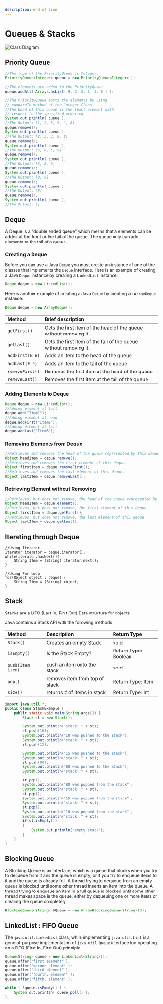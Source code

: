 ```yaml
---
description: end of line
---
```


# Queues & Stacks

![Class Diagram](https://github.com/dev117uday/notes-md/tree/98c2402e12da0ee715fd9e3642096d7e7ebf63ec/.gitbook/assets/image%20%286%29.png)

## Priority Queue

```java
//The type of the PriorityQueue is Integer.
PriorityQueue<Integer> queue = new PriorityQueue<Integer>();

//The elements are added to the PriorityQueue
queue.addAll( Arrays.asList( 9, 2, 3, 1, 3, 8 ) );

//The PriorityQueue sorts the elements by using 
// compareTo method of the Integer Class
//The head of this queue is the least element with 
// respect to the specified ordering
System.out.println( queue ); 
//The Output: [1, 2, 3, 9, 3, 8]
queue.remove();
System.out.println( queue ); 
//The Output: [2, 3, 3, 9, 8]
queue.remove();
System.out.println( queue ); 
//The Output: [3, 8, 3, 9]
queue.remove();
System.out.println( queue ); 
//The Output: [3, 8, 9]
queue.remove();
System.out.println( queue ); 
//The Output: [8, 9]
queue.remove();
System.out.println( queue ); 
//The Output: [9]
queue.remove();
System.out.println( queue ); 
//The Output: []
```

## Deque

A Deque is a "double ended queue" which means that a elements can be added at the front or the tail of the queue. The queue only can add elements to the tail of a queue.

### Creating a Deque

Before you can use a Java `Deque` you must create an instance of one of the classes that implements the `Deque` interface. Here is an example of creating a Java `Deque` instance by creating a `LinkedList` instance:

```java
Deque deque = new LinkedList();
```

Here is another example of creating a Java `Deque` by creating an `ArrayDeque` instance:

```java
Deque deque = new ArrayDeque();
```

| Method | Brief description |
| :--- | :--- |
| `getFirst()` | Gets the first item of the head of the queue without removing it. |
| `getLast()` | Gets the first item of the tail of the queue without removing it. |
| `addFirst(E e)` | Adds an item to the head of the queue |
| `addLast(E e)` | Adds an item to the tail of the queue |
| `removeFirst()` | Removes the first item at the head of the queue |
| `removeLast()` | Removes the first item at the tail of the queue |

### Adding Elements to Deque

```java
Deque deque = new LinkedList();
//Adding element at tail
deque.add("Item1");
//Adding element at head
deque.addFirst("Item2");
//Adding element at tail
deque.addLast("Item3");
```

### Removing Elements from Deque

```java
//Retrieves and removes the head of the queue represented by this deque
Object headItem = deque.remove();
//Retrieves and removes the first element of this deque.
Object firstItem = deque.removeFirst();
//Retrieves and removes the last element of this deque.
Object lastItem = deque.removeLast();
```

### Retrieving Element without Removing

```java
//Retrieves, but does not remove, the head of the queue represented by this deque
Object headItem = deque.element();
//Retrieves, but does not remove, the first element of this deque.
Object firstItem = deque.getFirst();
//Retrieves, but does not remove, the last element of this deque.
Object lastItem = deque.getLast();
```

## Iterating through Deque

```text
//Using Iterator
Iterator iterator = deque.iterator();
while(iterator.hasNext(){
    String Item = (String) iterator.next();
}

//Using For Loop
for(Object object : deque) {
    String Item = (String) object;
}
```

## Stack

Stacks are a LIFO \(Last In, First Out\) Data structure for objects.

Java contains a Stack API with the following methods

| Method | Description | Return Type |
| :--- | :--- | :--- |
| `Stack()` | Creates an empty Stack | void |
| `isEmpty()` | Is the Stack Empty? | Return Type: Boolean |
| `push(Item item)` | push an item onto the stack | void |
| `pop()` | removes item from top of stack | Return Type: Item |
| `size()` | returns \# of items in stack | Return Type: Int |

```java
import java.util.*;
public class StackExample {
    public static void main(String args[]) {
        Stack st = new Stack();

        System.out.println("stack: " + st);
        st.push(10);
        System.out.println("10 was pushed to the stack");
        System.out.println("stack: " + st);
        st.push(15);

        System.out.println("15 was pushed to the stack");
        System.out.println("stack: " + st);
        st.push(80);
        System.out.println("80 was pushed to the stack");
        System.out.println("stack: " + st);

        st.pop();
        System.out.println("80 was popped from the stack");
        System.out.println("stack: " + st);
        st.pop();
        System.out.println("15 was popped from the stack");
        System.out.println("stack: " + st);
        st.pop();
        System.out.println("10 was popped from the stack");
        System.out.println("stack: " + st);
        if(st.isEmpty())
        {
            System.out.println("empty stack");
        }
    }
}
```

## Blocking Queue

A Blocking Queue is an interface, which is a queue that blocks when you try to dequeue from it and the queue is empty, or if you try to enqueue items to it and the queue is already full. A thread trying to dequeue from an empty queue is blocked until some other thread inserts an item into the queue. A thread trying to enqueue an item in a full queue is blocked until some other thread makes space in the queue, either by dequeuing one or more items or clearing the queue completely

```java
BlockingQueue<String> bQueue = new ArrayBlockingQueue<String>(2);
```

## LinkedList : FIFO Queue

The `java.util.LinkedList` class, while implementing `java.util.List` is a general-purpose implementation of `java.util.Queue` interface too operating on a FIFO \(First In, First Out\) principle.

```java
Queue<String> queue = new LinkedList<String>();
queue.offer("first element" );
queue.offer("second element" );
queue.offer("third element" );
queue.offer("fourth. element" );
queue.offer("fifth. element" );

while ( !queue.isEmpty() ) {
    System.out.println( queue.poll() );
}
```

